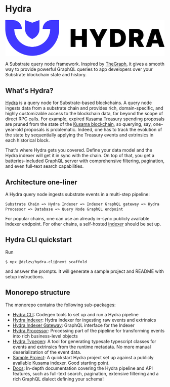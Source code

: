 # Hydra

![A query node builder for Substrate chains](.gitbook/assets/hydra-logo-horizontallockup.svg)

A Substrate query node framework. Inspired by [TheGraph](http://thegraph.com/), it gives a smooth way to provide powerful GraphQL queries to app developers over your Substrate blockchain state and history.

## What's Hydra?

[Hydra](https://joystream.org/hydra) is a query node for Substrate-based blockchains. A query node ingests data from a substrate chain and provides rich, domain-specific, and highly customizable access to the blockchain data, far beyond the scope of direct RPC calls. For example, expired [Kusama Treasury](https://wiki.polkadot.network/docs/en/learn-treasury) spending [proposals](https://kusama.subscan.io/event?module=Treasury&event=Proposed) are pruned from the state of the [Kusama blockchain](https://polkascan.io/kusama), so querying, say, one-year-old proposals is problematic. Indeed, one has to track the evolution of the state by sequentially applying the Treasury events and extrinsics in each historical block.

That's where Hydra gets you covered. Define your data model and the Hydra indexer will get it in sync with the chain. On top of that, you get a batteries-included GraphQL server with comprehensive filtering, pagination, and even full-text search capabilities.

## Architecture one-liner

A Hydra query node ingests substrate events in a multi-step pipeline:

```text
Substrate Chain => Hydra Indexer => Indexer GraphQL gateway => Hydra Processor => Database => Query Node GraphQL endpoint
```

For popular chains, one can use an already in-sync publicly available Indexer endpoint. For other chains, a self-hosted [indexer](https://github.com/Joystream/hydra/tree/master/packages/hydra-indexer) should be set up.

## Hydra CLI quickstart

Run

```text
$ npx @dzlzv/hydra-cli@next scaffold
```

and answer the prompts. It will generate a sample project and README with setup instructions.

## Monorepo structure

The monorepo contains the following sub-packages:

* [Hydra CLI](hydra-cli.md): Codegen tools to set up and run a Hydra pipeline
* [Hydra Indexer](hydra-indexer.md): Hydra indexer for ingesting raw events and extrinsics
* [Hydra Indexer Gateway](hydra-indexer-gateway.md): GraphQL interface for the Indexer
* [Hydra Processor](hydra-processor.md): Processing part of the pipeline for transforming events into rich business-level objects
* [Hydra Typegen](hydra-typegen.md): A tool for generating typesafe typescript classes for events and extrinsics from the runtime metadata. No more manual deserialization of the event data.
* [Sample Project](https://github.com/dzhelezov/hydra/tree/e71d8145d55183b406ee4ac5a47b4bd089976e6f/packages/sample/README.md): A quickstart Hydra project set up against a publicly available Kusama indexer. Good starting point.
* [Docs](https://dzhelezov.gitbook.io/hydra/): In-depth documentation covering the Hydra pipeline and API features, such as full-text search, pagination, extensive filtering and a rich GraphQL dialect defining your schema!

